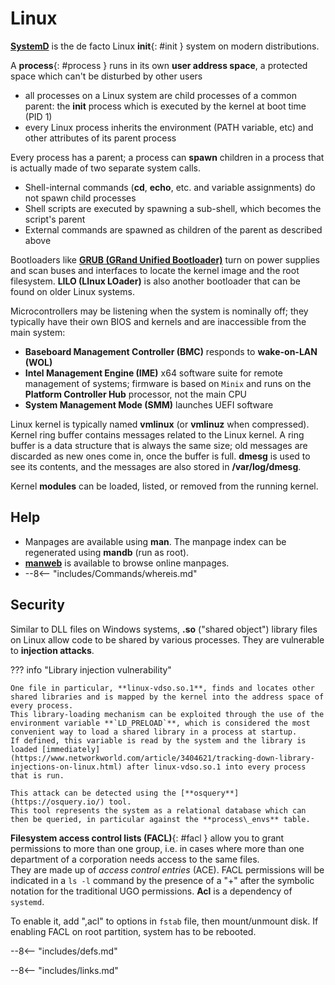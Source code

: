 # Linux

[**SystemD**](SystemD) is the de facto Linux **init**{: #init } system on modern distributions.

A **process**{: #process } runs in its own **user address space**, a protected space which can't be disturbed by other users

- all processes on a Linux system are child processes of a common parent: the **init** process which is executed by the kernel at boot time (PID 1)
- every Linux process inherits the environment (PATH variable, etc) and other attributes of its parent process

Every process has a parent; a process can **spawn** children in a process that is actually made of two separate system calls.

- Shell-internal commands (**cd**, **echo**, etc. and variable assignments) do not spawn child processes
- Shell scripts are executed by spawning a sub-shell, which becomes the script's parent
- External commands are spawned as children of the parent as described above

Bootloaders like [**GRUB (GRand Unified Bootloader)**](GRUB) turn on power supplies and scan buses and interfaces to locate the kernel image and the root filesystem. 
**LILO (LInux LOader)** is also another bootloader that can be found on older Linux systems.

Microcontrollers may be listening when the system is nominally off; they typically have their own BIOS and kernels and are inaccessible from the main system:

- **Baseboard Management Controller (BMC)** responds to **wake-on-LAN (WOL)**
- **Intel Management Engine (IME)** x64 software suite for remote management of systems; firmware is based on `Minix` and runs on the **Platform Controller Hub** processor, not the main CPU
- **System Management Mode (SMM)** launches UEFI software

Linux kernel is typically named **vmlinux** (or **vmlinuz** when compressed). 
Kernel ring buffer contains messages related to the Linux kernel. 
A ring buffer is a data structure that is always the same size; old messages are discarded as new ones come in, once the buffer is full.
**dmesg** is used to see its contents, and the messages are also stored in **/var/log/dmesg**.

Kernel **modules** can be loaded, listed, or removed from the running kernel.

## Help


- Manpages are available using **man**. The manpage index can be regenerated using **mandb** (run as root).
- [**manweb**](https://github.com/sebastiancarlos/manpdf) is available to browse online manpages.
- --8<-- "includes/Commands/whereis.md"

## Security

Similar to DLL files on Windows systems, **.so** ("shared object") library files on Linux allow code to be shared by various processes. 
They are vulnerable to **injection attacks**. 

??? info "Library injection vulnerability"

    One file in particular, **linux-vdso.so.1**, finds and locates other shared libraries and is mapped by the kernel into the address space of every process. 
    This library-loading mechanism can be exploited through the use of the environment variable **`LD_PRELOAD`**, which is considered the most convenient way to load a shared library in a process at startup. 
    If defined, this variable is read by the system and the library is loaded [immediately](https://www.networkworld.com/article/3404621/tracking-down-library-injections-on-linux.html) after linux-vdso.so.1 into every process that is run. 

    This attack can be detected using the [**osquery**](https://osquery.io/) tool. 
    This tool represents the system as a relational database which can then be queried, in particular against the **process\_envs** table.


**Filesystem access control lists (FACL)**{: #facl } allow you to grant permissions to more than one group, i.e. in cases where more than one department of a corporation needs access to the same files.  
They are made up of _access control entries_ (ACE). 
FACL permissions will be indicated in a `ls -l` command by the presence of a "+" after the symbolic notation for the traditional UGO permissions. 
**Acl** is a dependency of `systemd`.

To enable it, add ",acl" to options in `fstab` file, then mount/unmount disk. If enabling FACL on root partition, system has to be rebooted.


--8<-- "includes/defs.md"

--8<-- "includes/links.md"
